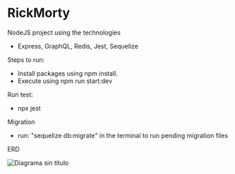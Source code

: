 # RickMorty
NodeJS project using the technologies
- Express, GraphQL, Redis, Jest, Sequelize

Steps to run:
- Install packages using npm install.
- Execute using npm run start:dev

Run test:
- npx jest

Migration
- run: "sequelize db:migrate" in the terminal to run pending migration files

ERD

![Diagrama sin título](https://github.com/cardonacarlos9a/RickMorty/assets/15693622/17948094-48a5-447e-b76f-60ff8350aba6)
